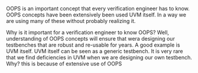 OOPS is an important concept that every verification engineer has to know.
OOPS concepts have been extensively been used UVM itself.
In a way we are using many of these without probably realizing it.

Why is it important for a verification engineer to know OOPS?
Well, understanding of OOPS concepts will ensure that wera designing our testbenches that are robust and re-usable for years.
A good example is UVM itself. UVM itself can be seen as a generic testbench.
It is very rare that we find deficiencies in UVM when we are designing our own testbench. 
Why? this is because of extensive use of OOPS
